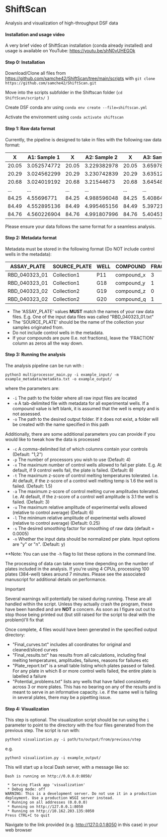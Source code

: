 # ShiftScan
Analysis and visualization of high-throughput DSF data

#### Installation and usage video
A very brief video of ShiftScan installation (conda already installed) and usage is available on YouTube: https://youtu.be/shN0vUHEGOk

#### Step 0: Installation

Download/Clone all files from https://github.com/samche42/ShiftScan/tree/main/scripts with ```git clone https://github.com/samche42/ShiftScan.git```

Move into the scripts subfolder in the Shiftscan folder (```cd ShiftScan/scripts/ ```)

Create DSF conda anv using ```conda env create --file=shiftscan.yml```

Activate the environment using ```conda activate shiftscan```

#### Step 1: Raw data format

Currently, the pipeline is designed to take in files with the following raw data format:

| X     | A1: Sample 1 | X     | A2: Sample 2 | X     | A3: Sample 3 | X     | A4: Sample 4 |
|-------|--------------|-------|--------------|-------|--------------|-------|--------------|
| 20.05 | 3.052574772  | 20.05 | 3.229382978  | 20.05 | 3.659788069  | 20.05 | 5.17510602   |
| 20.29 | 3.024562299  | 20.29 | 3.230742839  | 20.29 | 3.63512805   | 20.29 | 5.138402879  |
| 20.68 | 3.024019192  | 20.68 | 3.21544673   | 20.68 | 3.645488649  | 20.68 | 5.126487043  |
| ...   | ...          | ...   | ...          | ...   | ...          | ...   | ...          |
| 84.25 | 4.55696771   | 84.25 | 4.988596048  | 84.25 | 5.40864947   | 84.25 | 5.445997799  |
| 84.49 | 4.552895136  | 84.49 | 4.995465156  | 84.49 | 5.397218846  | 84.49 | 5.445511766  |
| 84.76 | 4.560226904  | 84.76 | 4.991807996  | 84.76 | 5.404517462  | 84.76 | 5.471008942  |

Please ensure your data follows the same format for a seamless analysis.

#### Step 2: Metadata format

Metadata must be stored in the following format (Do NOT include control wells in the metadata):

| ASSAY_PLATE    | SOURCE_PLATE | WELL | COMPOUND    | FRACTION |
|----------------|--------------|------|-------------|----------|
| RBD_040323_01  | Collection1  | P11  | compound_x  | 3        |
| RBD_040323_01  | Collection1  | G18  | compound_y  | 1        |
| RBD_040323_02  | Collection2  | G19  | compound_z  | 0        |
| RBD_040323_02  | Collection2  | G20  | compound_q  | 1        |

 - The 'ASSAY_PLATE' values **MUST** match the names of your raw data files. E.g. One of the input data files was called "RBD_040323_01.txt"
 - The 'SOURCE_PLATE' should be the name of the collection your samples originated from.
 - Do not include control wells in the metadata.
 - If your compounds are pure (I.e. not fractions), leave the 'FRACTION' column as zeros all the way down. 

#### Step 3: Running the analysis

The analysis pipeline can be run with :

```python3 multiprocessor_main.py -i example_input/ -m example_metadata/metadata.txt -o example_output/```

where the parameters are:

- ```-i``` The path to the folder where all raw input files are located
- ```-m``` A tab-delimited file with metadata for all experimental wells. If a compound value is left blank, it is assumed that the well is empty and is not assessed.
- ```-o``` The path to the desired output folder. If it does not exist, a folder will be created with the name specified in this path

Additionally, there are some additional parameters you can provide if you would like to tweak how the data is processed

- ```-c``` A comma-delimited list of which columns contain your controls (Default:  "1,2")
- ```-p``` The number of processors you wish to use (Default: 4)
- ```-x``` The maximum number of control wells allowed to fail per plate. E.g. At default, if 9 control wells fail, the plate is failed. (Default: 8)
- ```-t``` The maximum z-score of control melting temperatures tolerated. I.e. At default, if the z-score of a control well melting temp is 1.6 the well is failed. (Default: 1.5)
- ```-a``` The maximum z-score of control melting curve amplitudes tolerated. I.e. At default, if the z-score of a control well amplitude is 3.1 the well is failed. (Default: 3)
- ```-u``` The maximum relative amplitude of experimental wells allowed (relative to control average) (Default: 6)
- ```-l``` The minimum relative amplitude of experimental wells allowed (relative to control average) (Default: 0.25)
- ```-s``` The desired smoothing factor for smoothing of raw data (default = 0.0005)
- ```-n``` Whether the input data should be normalized per plate. Input options are "y" or "n". (Default: y)

**Note: You can use the ```-h``` flag to list these options in the command line.

The processing of data can take some time depending on the number of plates included in the analysis. If you're using 4 CPUs, processing 100 plates (384-well) takes around 7 minutes. Please see the associated manuscript for additional details on performance. 

> [!IMPORTANT]
>Several warnings will potentially be raised during running. These are all handled within the script. Unless they actually crash the program, these have been handled and are **NOT** a concern. As soon as I figure out out to stop those being printed out (but still raised for the script to deal with the problem)I'll fix that

Once complete, 4 files would have been generated in the specified output directory:
 - "Final_curves.txt" includes all coordinates for original and cleaned/sliced curves
 - "Final_results.txt" has results from all calculations, including final melting temperatures, amplitudes, failures, reasons for failures etc
 - "Plate_report.txt" is a small table listing which plates passed or failed. For any plate in which 8 or more control wells failed, the entire plate is labelled a failure
 - "Potential_problems.txt" lists any wells that have failed consistently across 3 or more plates. This has no bearing on any of the results and is meant to serve in an informative capacity. i.e. if the same well is failing in several plates, there may be a pipetting issue.

#### Step 4: Visualization

This step is optional. The visualization script should be run using the ```i``` parameter to point to the directory with the four files generated from the previous step. The script is run with:

```python3 visualization.py -i path/to/output/from/previous/step```

e.g.

```python3 visualization.py -i example_output/ ```

This will start up a local Dash server, with a message like so:

```
Dash is running on http://0.0.0.0:8050/

 * Serving Flask app 'visualization'
 * Debug mode: off
WARNING: This is a development server. Do not use it in a production deployment. Use a production WSGI server instead.
 * Running on all addresses (0.0.0.0)
 * Running on http://127.0.0.1:8050
 * Running on http://10.162.203.135:8050
Press CTRL+C to quit
```

Navigate to the link provided (e.g. http://127.0.0.1:8050 in this case) in your web browser
